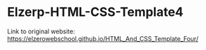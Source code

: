 # Elzerp-HTML-CSS-Template4
Link to original website: https://elzerowebschool.github.io/HTML_And_CSS_Template_Four/
